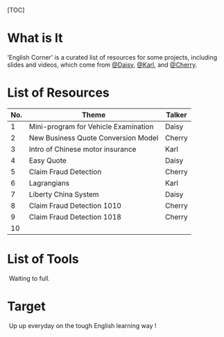 [TOC]

# What is It

 ‘English Corner’ is a curated list of resources for some projects, including slides and videos, which come from [@Daisy](DaisyDu2022), [@Karl](karlgogogo), and [@Cherry](cherryl411).



# List of Resources





| No.  | Theme                                | Talker |
| ---- | ------------------------------------ | ------ |
| 1    | Mini-program for Vehicle Examination | Daisy  |
| 2    | New Business Quote Conversion Model  | Cherry |
| 3    | Intro of  Chinese motor insurance    | Karl   |
| 4    | Easy Quote                           | Daisy  |
| 5    | Claim Fraud Detection                | Cherry |
| 6    | Lagrangians                          | Karl   |
| 7    | Liberty China System                 | Daisy  |
| 8    | Claim Fraud Detection 1010           | Cherry |
| 9    | Claim Fraud Detection 1018           | Cherry |
| 10   |                                      |        |



# List of Tools

​	Waiting to full.



# Target

​	Up up everyday on the tough English learning way !